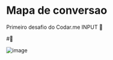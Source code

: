 # Mapa de conversao

Primeiro desafio do Codar.me INPUT 🚀

#📸


![image](![image](https://user-images.githubusercontent.com/90706251/183940725-e05aaa4f-035a-4c7c-b708-ed627c178257.png))
